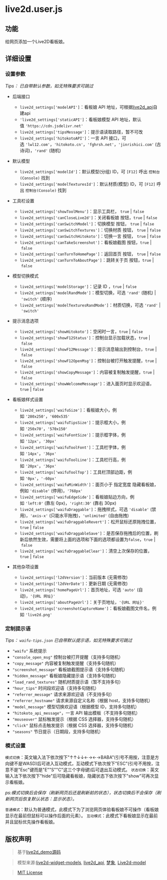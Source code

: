 # live2d.user.js

## 功能

给网页添加一个Live2D看板娘。

## 详细设置

### 设置参数

*Tips： 已自带默认参数，如无特殊要求可跳过*

- 后端接口

  - `live2d_settings['modelAPI']`：看板娘 API 地址，可根据[live2d_api](https://github.com/fghrsh/live2d_api)自建api
  - `'live2d_settings['staticAPI']`：看板娘模型 API 地址，默认值 `'https://cdn.jsdelivr.net'`
  - `live2d_settings['tipsMessage']`：提示语读取路径，暂不可改
  - `live2d_settings['hitokotoAPI']`：一言 API 接口，可选 `'lwl12.com'`，`'hitokoto.cn'`，`'fghrsh.net'`，`'jinrishici.com'` (古诗词)，`'rand'` (随机)

- 默认模型

  - `live2d_settings['modelId']`：默认模型(分组) ID，可 `[F12]` 呼出 `控制台(Console)` 找到
  - `live2d_settings['modelTexturesId']`：默认材质(模型) ID，可 `[F12]` 呼出 `控制台(Console)` 找到

- 工具栏设置

  - `live2d_settings['showToolMenu']`：显示工具栏， `true` | `false`
  - `live2d_settings['canCloseLive2d']`：关闭看板娘 按钮，`true` | `false`
  - `live2d_settings['canSwitchModel']`：切换模型 按钮， `true` | `false`
  - `live2d_settings['canSwitchTextures']`：切换材质 按钮， `true` | `false`
  - `live2d_settings['canSwitchHitokoto']`：切换一言 按钮， `true` | `false`
  - `live2d_settings['canTakeScreenshot']`：看板娘截图 按钮，`true` | `false`
  - `live2d_settings['canTurnToHomePage']`：返回首页 按钮， `true` | `false`
  - `live2d_settings['canTurnToAboutPage']`：跳转关于页 按钮，`true` | `false`

- 模型切换模式

  - `live2d_settings['modelStorage']`：记录 ID ，`true` | `false`
  - `live2d_settings['modelRandMode']`：模型切换，可选 `'rand'` (随机) | `'switch'` (顺序)
  - `live2d_settings['modelTexturesRandMode']`：材质切换，可选 `'rand'` | `'switch'`

- 提示消息选项

  - `live2d_settings['showHitokoto']`：空闲时一言，`true` | `false`
  - `live2d_settings['showF12Status']`：控制台显示加载状态，`true` | `false`
  - `live2d_settings['showF12Message']`：提示消息输出到控制台，`true` | `false`
  - `live2d_settings['showF12OpenMsg']`：控制台被打开触发提醒，`true` | `false`
  - `live2d_settings['showCopyMessage']`：内容被复制触发提醒，`true` | `false`
  - `live2d_settings['showWelcomeMessage']`：进入面页时显示欢迎语，`true` | `false`

- 看板娘样式设置

  - `live2d_settings['waifuSize']`：看板娘大小，例如 `'280x250'`，`'600x535'`
  - `live2d_settings['waifuTipsSize']`：提示框大小，例如 `'250x70'`，`'570x150'`
  - `live2d_settings['waifuFontSize']`：提示框字体，例如 `'12px'`，`'30px'`
  - `live2d_settings['waifuToolFont']`：工具栏字体，例如 `'14px'`，`'36px'`
  - `live2d_settings['waifuToolLine']`：工具栏行高，例如 `'20px'`，`'36px'`
  - `live2d_settings['waifuToolTop']`：工具栏顶部边距，例如 `'0px'`，`'-60px'`
  - `live2d_settings['waifuMinWidth']`：面页小于 指定宽度 隐藏看板娘，例如 `'disable'` (停用)，`'768px'`
  - `live2d_settings['waifuEdgeSide']`：看板娘贴边方向，例如 `'left:0'` (靠左 0px)，`'right:30'` (靠右 30px)
  - `live2d_settings['waifuDraggable']`：拖拽样式，可选 `'disable'` (禁用)，`'axis-x'` (只能水平拖拽)，`'unlimited'` (自由拖拽)
  - `live2d_settings['waifuDraggableRevert']`：松开鼠标还原拖拽位置，`true` | `false`
  - `live2d_settings['waifuDraggableSave']`：是否保存拖拽后的位置，刷新后依然生效，需要将上面的选项和下面的选项都设置为`false`，`true` | `false`
  - `live2d_settings['waifuDraggableClear']`：清空上次保存的位置，`true` | `false`

- 其他杂项设置

  - `live2d_settings['l2dVersion']`：当前版本 (无需修改)
  - `live2d_settings['l2dVerDate']`：更新日期 (无需修改)
  - `live2d_settings['homePageUrl']`：首页地址，可选 `'auto'` (自动)，`'{URL 网址}'`
  - `live2d_settings['aboutPageUrl']`：关于页地址，`'{URL 网址}'`
  - `live2d_settings['screenshotCaptureName']`：看板娘截图文件名，例如 `'live2d.png'`

### 定制提示语

*Tips： `waifu-tips.json` 已自带默认提示语，如无特殊要求可跳过*

- `"waifu"` 系统提示
- `"console_open_msg"` 控制台被打开提醒（支持多句随机）
- `"copy_message"` 内容被复制触发提醒（支持多句随机）
- `"screenshot_message"` 看板娘截图提示语（支持多句随机）
- `"hidden_message"` 看板娘隐藏提示语（支持多句随机）
- `"load_rand_textures"` 随机材质提示语（暂不支持多句）
- `"hour_tips"` 时间段欢迎语（支持多句随机）
- `"referrer_message"` 请求来源欢迎语（不支持多句）
- `"referrer_hostname"` 请求来源自定义名称（根据 host，支持多句随机）
- `"model_message"` 模型切换欢迎语（根据模型 ID，支持多句随机）
- `"hitokoto_api_message"`，一言 API 输出模板（不支持多句随机）
- `"mouseover"` 鼠标触发提示（根据 CSS 选择器，支持多句随机）
- `"click"` 鼠标点击触发提示（根据 CSS 选择器，支持多句随机）
- `"seasons"` 节日提示（日期段，支持多句随机）

### 模式设置

`模式切换`：英文输入法下依次按下"↑↑↓↓←→←→BABA"(引号不用按，注意是方向键不是WASD)后可进入互动模式，互动模式下依次按下"ESC"(引号不用按，注意不是"Esc"键而是"E""S""C"这三个字母键)后可退出互动模式。
`状态切换`：英文输入法下依次按下"hide"后可隐藏看板娘，隐藏状态下依次按下"show"可再次显示看板娘。

*ps:模式切换后会保存（刷新网页后还是刷新前的状态），状态切换后不会保存（刷新网页后恢复默认状态：显示状态）。*

`普通模式`：默认为普通模式，此模式下为了浏览网页体验看板娘不可操作（看板娘显示在最前但鼠标可以操作后面的元素）。
`互动模式`：此模式下看板娘显示在最前并且鼠标优先操作看板娘。

## 版权声明

> 基于[live2d_demo源码](https://github.com/fghrsh/live2d_demo)

> 模型来源:[live2d-widget-models](https://github.com/xiazeyu/live2d-widget-models), [live2d_api](https://github.com/fghrsh/live2d_api), [梦象](https://mx.paul.ren/page/1/), [Live2d-model](https://github.com/Eikanya/Live2d-model)

> [MIT License](https://github.com/HCLonely/live2d.user.js/blob/master/LICENSE)
